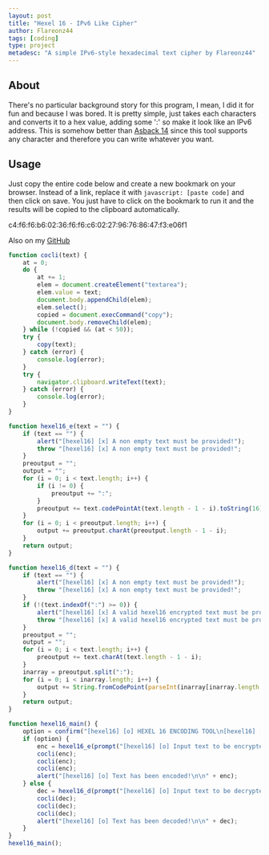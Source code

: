 ```yaml
---
layout: post
title: "Hexel 16 - IPv6 Like Cipher"
author: Flareonz44
tags: [coding]
type: project
metadesc: "A simple IPv6-style hexadecimal text cipher by Flareonz44"
---
```


## About

There's no particular background story for this program, I mean, I did it for fun and because I was bored. It is pretty simple, just takes each characters and converts it to a hex value, adding some ':' so make it look like an IPv6 address.
This is somehow better than [Asback 14](asback-14-tool) since this tool supports any character and therefore you can write whatever you want.

## Usage

Just copy the entire code below and create a new bookmark on your browser. Instead of a link, replace it with `javascript: [paste code]` and then click on save. You just have to click on the bookmark to run it and the results will be copied to the clipboard automatically.

c4:f6:f6:b6:02:36:f6:f6:c6:02:27:96:76:86:47:f3:e06f1

Also on my [GitHub](https://github.com/Flareonz44/Hexel-16-cipher)

```javascript
function cocli(text) {
    at = 0;
    do {
        at += 1;
        elem = document.createElement("textarea");
        elem.value = text;
        document.body.appendChild(elem);
        elem.select();
        copied = document.execCommand("copy");
        document.body.removeChild(elem);
    } while (!copied && (at < 50));
    try {
        copy(text);
    } catch (error) {
        console.log(error);
    }
    try {
        navigator.clipboard.writeText(text);
    } catch (error) {
        console.log(error);
    }
}

function hexel16_e(text = "") {
    if (text == "") {
        alert("[hexel16] [x] A non empty text must be provided!");
        throw "[hexel16] [x] A non empty text must be provided!";
    }
    preoutput = "";
    output = "";
    for (i = 0; i < text.length; i++) {
        if (i != 0) {
            preoutput += ":";
        }
        preoutput += text.codePointAt(text.length - 1 - i).toString(16);
    }
    for (i = 0; i < preoutput.length; i++) {
        output += preoutput.charAt(preoutput.length - 1 - i);
    }
    return output;
}

function hexel16_d(text = "") {
    if (text == "") {
        alert("[hexel16] [x] A non empty text must be provided!");
        throw "[hexel16] [x] A non empty text must be provided!";
    }
    if (!(text.indexOf(":") >= 0)) {
        alert("[hexel16] [x] A valid hexel16 encrypted text must be provided!");
        throw "[hexel16] [x] A valid hexel16 encrypted text must be provided!";
    }
    preoutput = "";
    output = "";
    for (i = 0; i < text.length; i++) {
        preoutput += text.charAt(text.length - 1 - i);
    }
    inarray = preoutput.split(":");
    for (i = 0; i < inarray.length; i++) {
        output += String.fromCodePoint(parseInt(inarray[inarray.length - 1 - i], 16));
    }
    return output;
}

function hexel16_main() {
    option = confirm("[hexel16] [o] HEXEL 16 ENCODING TOOL\n[hexel16] [o] Press OK to Encode\n[hexel16] [o] Press CANCEL to Decode");
    if (option) {
        enc = hexel16_e(prompt("[hexel16] [o] Input text to be encrypted:"));
        cocli(enc);
        cocli(enc);
        cocli(enc);
        alert("[hexel16] [o] Text has been encoded!\n\n" + enc);
    } else {
        dec = hexel16_d(prompt("[hexel16] [o] Input text to be decrypted:"));
        cocli(dec);
        cocli(dec);
        cocli(dec);
        alert("[hexel16] [o] Text has been decoded!\n\n" + dec);
    }
}
hexel16_main();
```